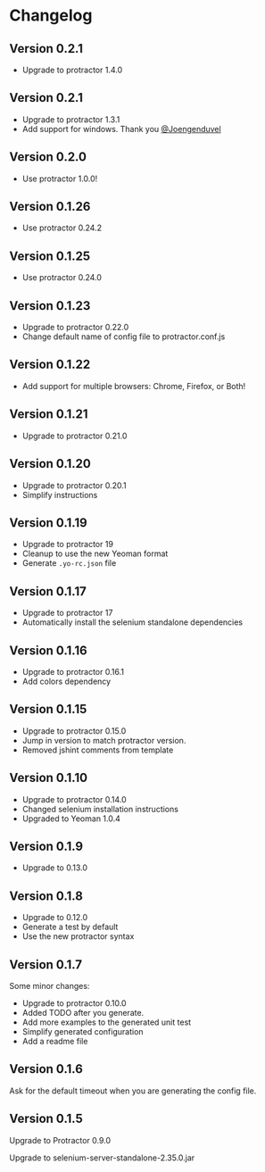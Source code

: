 # Changelog

## Version 0.2.1

* Upgrade to protractor 1.4.0

## Version 0.2.1

* Upgrade to protractor 1.3.1
* Add support for windows. Thank you [@Joengenduvel](https://github.com/Joengenduvel)

## Version 0.2.0

* Use protractor 1.0.0!

## Version 0.1.26

* Use protractor 0.24.2

## Version 0.1.25

* Use protractor 0.24.0

## Version 0.1.23

* Upgrade to protractor 0.22.0
* Change default name of config file to protractor.conf.js

## Version 0.1.22

* Add support for multiple browsers: Chrome, Firefox, or Both!

## Version 0.1.21

* Upgrade to protractor 0.21.0

## Version 0.1.20

* Upgrade to protractor 0.20.1
* Simplify instructions

## Version 0.1.19

* Upgrade to protractor 19
* Cleanup to use the new Yeoman format
* Generate `.yo-rc.json` file

## Version 0.1.17

* Upgrade to protractor 17
* Automatically install the selenium standalone dependencies

## Version 0.1.16

* Upgrade to protractor 0.16.1
* Add colors dependency

## Version 0.1.15

* Upgrade to protractor 0.15.0
* Jump in version to match protractor version.
* Removed jshint comments from template

## Version 0.1.10

* Upgrade to protractor 0.14.0
* Changed selenium installation instructions
* Upgraded to Yeoman 1.0.4

## Version 0.1.9

* Upgrade to 0.13.0

## Version 0.1.8

* Upgrade to 0.12.0
* Generate a test by default
* Use the new protractor syntax

## Version 0.1.7

Some minor changes:
* Upgrade to protractor 0.10.0
* Added TODO after you generate.
* Add more examples to the generated unit test
* Simplify generated configuration
* Add a readme file

## Version 0.1.6

Ask for the default timeout when you are generating the config file.

## Version 0.1.5

Upgrade to Protractor 0.9.0

Upgrade to selenium-server-standalone-2.35.0.jar
